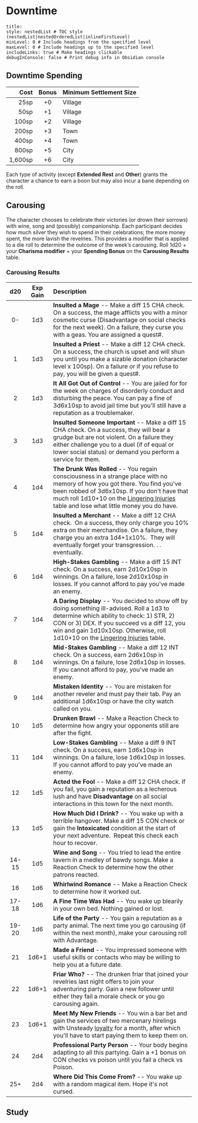 # Downtime

```table-of-contents
title: 
style: nestedList # TOC style (nestedList|nestedOrderedList|inlineFirstLevel)
minLevel: 0 # Include headings from the specified level
maxLevel: 0 # Include headings up to the specified level
includeLinks: true # Make headings clickable
debugInConsole: false # Print debug info in Obsidian console
```

## Downtime Spending
| Cost    | Bonus | Minimum Settlement Size |
|--------:|:-----:|:------------------------|
|    25sp |   +0  | Village                 |
|    50sp |   +1  | Village                 |
|   100sp |   +2  | Village                 |
|   200sp |   +3  | Town                    |
|   400sp |   +4  | Town                    |
|   800sp |   +5  | City                    |
| 1,600sp |   +6  | City                    |

Each type of activity (except **Extended Rest** and **Other**) grants the character a chance to earn a boon but may also incur a bane depending on the roll.

## Carousing
The character chooses to celebrate their victories (or drown their sorrows) with wine, song and (possibly) companionship.  Each participant decides how much silver they wish to spend in their celebrations; the more money spent, the more lavish the revelries.  This provides a modifier that is applied to a die roll to determine the outcome of the week’s carousing.  Roll 1d20 + your **Charisma modifier** + your **Spending Bonus** on the **Carousing Results** table.

### Carousing Results  
|  d20    | Exp Gain |  Description                                                                                                                                                                                                                                                 |
|:-------:|:--------:|:-------------------------------------------------------------------------------------------------------------------------------------------------------------------------------------------------------------------------------------------------------------|
|     0-  |      1d3 |  **Insulted a Mage** -- Make a diff 15 CHA check. On a success, the mage afflicts you with a minor cosmetic curse (Disadvantage on social checks for the next week). On a failure, they curse you with a geas. You are assigned a quest#.                    |
|     1   |      1d3 |  **Insulted a Priest** -- Make a diff 12 CHA check. On a success, the church is upset and will shun you until you make a sizable donation (character level x 100sp). On a failure or if you refuse to pay, you will be given a quest#.                       |
|     2   |      1d3 |  **It All Got Out of Control** -- You are jailed for for the week on charges of disorderly conduct and disturbing the peace. You can pay a fine of 3d6x10sp to avoid jail time but you'll still have a reputation as a troublemaker.                         |
|     3   |      1d3 |  **Insulted Someone Important** -- Make a diff 15 CHA check. On a success, they will bear a grudge but are not violent. On a failure they either challenge you to a duel (if of equal or lower social status) or demand you perform a service for them.      |
|     4   |      1d4 |  **The Drunk Was Rolled** -- You regain consciousness in a strange place with no memory of how you got there. You find you've been robbed of 3d6x10sp. If you don't have that much roll 1d10+10 on the [Lingering Injuries](LingeringInjuries.md#lingering%20injuries%20table) table and lose what little money you do have.  |
|     5   |      1d4 |  **Insulted a Merchant** -- Make a diff 12 CHA check.&nbsp; On a success, they only charge you 10% extra on their merchandise. On a failure, they charge you an extra 1d4+1x10%.&nbsp; They will eventually forget your transgression. . . eventually.       |
|     6   |      1d4 |  **High-Stakes Gambling** -- Make a diff 15 INT check. On a success, earn 2d10x10sp in winnings. On a failure, lose 2d10x10sp in losses. If you cannot afford to pay you've made an enemy.                                                                   |
|     7   |      1d4 |  **A Daring Display** -- You decided to show off by doing something ill-advised. Roll a 1d3 to determine which ability to check: 1) STR, 2) CON or 3) DEX. If you succeed vs a diff 12, you win and gain 1d10x10sp.  Otherwise, roll 1d10+10 on the [Lingering Injuries](LingeringInjuries.md#lingering%20injuries%20table) table. |
|     8   |      1d4 |  **Mid-Stakes Gambling** -- Make a diff 12 INT check. On a success, earn 2d6x10sp in winnings. On a failure, lose 2d6x10sp in losses. If you cannot afford to pay, you've made an enemy.                                                                     |
|     9   |      1d4 |  **Mistaken Identity** -- You are mistaken for another reveler and must pay their tab. Pay an additional 1d6x10sp or have the city watch called on you.                                                                                                      |
|    10   |      1d5 |  **Drunken Brawl** -- Make a Reaction Check to determine how angry your opponents still are after the fight.                                                                                                                                                 |
|    11   |      1d4 |  **Low-Stakes Gambling** -- Make a diff 9 INT check. On a success, earn 1d6x10sp in winnings. On a failure, lose 1d6x10sp in losses. If you cannot afford to pay you've made an enemy.                                                                       |
|    12   |      1d5 |  **Acted the Fool** -- Make a diff 12 CHA check. If you fail, you gain a reputation as a lecherous lush and have **Disadvantage** on all social interactions in this town for the next month.                                                                |
|    13   |      1d5 |  **How Much Did I Drink?** -- You wake up with a terrible hangover.  Make a diff 15 CON check or gain the **Intoxicated** condition at the start of your next adventure.&nbsp; Repeat this check each hour to recover.                                       |
|  14-15  |      1d5 |  **Wine and Song** -- You tried to lead the entire tavern in a medley of bawdy songs. Make a Reaction Check to determine how the other patrons reacted.                                                                                                      |
|   16    |      1d6 |  **Whirlwind Romance** -- Make a Reaction Check to determine how it worked out.                                                                                                                                                                              |
|  17-18  |      1d6 |  **A Fine Time Was Had** -- You wake up blearily in your own bed.  Nothing gained or lost.                                                                                                                                                                   |
|  19-20  |      1d6 |  **Life of the Party** -- You gain a reputation as a party animal. The next time you go carousing (if within the next month), make your carousing roll with Advantage.                                                                                       |
|    21   |    1d6+1 |  **Made a Friend** -- You impressed someone with useful skills or contacts who may be willing to help you at a future date.                                                                                                                                  |
|    22   |    1d6+1 |  **Friar Who?** -- The drunken friar that joined your revelries last night offers to join your adventuring party. Gain a new follower until either they fail a morale check or you go carousing again.                                                       |
|    23   |    1d6+1 |  **Meet My New Friends** -- You win a bar bet and gain the services of two mercenary hirelings with Unsteady [loyalty](HirelingsAndAllies.md#Loyalty) for a month, after which you'll have to start paying them to keep them on.                             |
|    24   |      2d4 |  **Professional Party Person** -- Your body begins adapting to all this partying. Gain a +1 bonus on CON checks vs poison until you fail a check vs Poison.                                                                                                  |
|    25+  |      2d4 |  **Where Did This Come From?** -- You wake up with a random magical item. Hope it's not cursed.                                                                                                                                                              |  

## Study